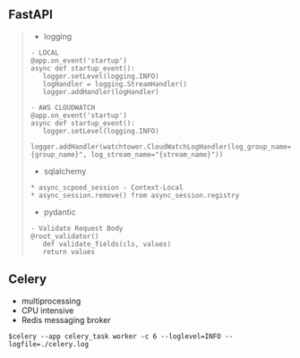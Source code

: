 ## FastAPI

>- logging
>```
>- LOCAL
>@app.on_event('startup')
>async def startup_event():
>    logger.setLevel(logging.INFO)
>    logHandler = logging.StreamHandler()
>    logger.addHandler(logHandler)
>
>- AWS CLOUDWATCH
>@app.on_event('startup')
>async def startup_event():
>    logger.setLevel(logging.INFO)
>    logger.addHandler(watchtower.CloudWatchLogHandler(log_group_name="{group_name}", log_stream_name="{stream_name}"))
>```
>- sqlalchemy
> ```
> * async_scpoed_session - Context-Local
> * async_session.remove() from async_session.registry
> ```
>- pydantic
> ```
> - Validate Request Body
> @root_validator()
>    def validate_fields(cls, values)
>    return values
> ``` 


## Celery

- multiprocessing
- CPU intensive
- Redis messaging broker
```
$celery --app celery_task worker -c 6 --loglevel=INFO --logfile=./celery.log
```

